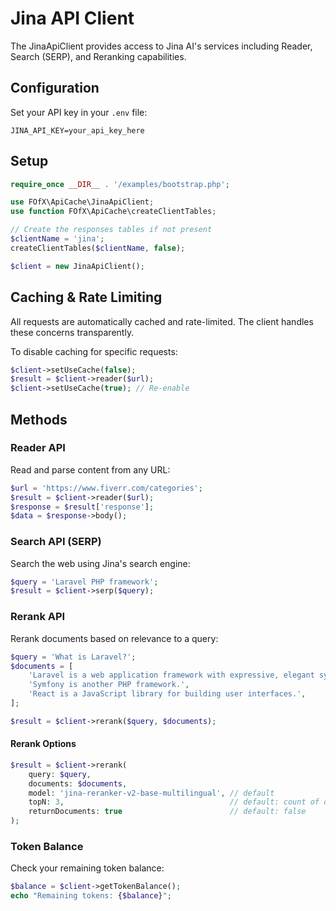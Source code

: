 # Jina API Client

The JinaApiClient provides access to Jina AI's services including Reader, Search (SERP), and Reranking capabilities.

## Configuration

Set your API key in your `.env` file:

```env
JINA_API_KEY=your_api_key_here
```

## Setup

```php
require_once __DIR__ . '/examples/bootstrap.php';

use FOfX\ApiCache\JinaApiClient;
use function FOfX\ApiCache\createClientTables;

// Create the responses tables if not present
$clientName = 'jina';
createClientTables($clientName, false);

$client = new JinaApiClient();
```

## Caching & Rate Limiting

All requests are automatically cached and rate-limited. The client handles these concerns transparently.

To disable caching for specific requests:

```php
$client->setUseCache(false);
$result = $client->reader($url);
$client->setUseCache(true); // Re-enable
```

## Methods

### Reader API

Read and parse content from any URL:

```php
$url = 'https://www.fiverr.com/categories';
$result = $client->reader($url);
$response = $result['response'];
$data = $response->body();
```

### Search API (SERP)

Search the web using Jina's search engine:

```php
$query = 'Laravel PHP framework';
$result = $client->serp($query);
```

### Rerank API

Rerank documents based on relevance to a query:

```php
$query = 'What is Laravel?';
$documents = [
    'Laravel is a web application framework with expressive, elegant syntax.',
    'Symfony is another PHP framework.',
    'React is a JavaScript library for building user interfaces.',
];

$result = $client->rerank($query, $documents);
```

#### Rerank Options

```php
$result = $client->rerank(
    query: $query,
    documents: $documents,
    model: 'jina-reranker-v2-base-multilingual', // default
    topN: 3,                                     // default: count of documents
    returnDocuments: true                        // default: false
);
```

### Token Balance

Check your remaining token balance:

```php
$balance = $client->getTokenBalance();
echo "Remaining tokens: {$balance}";
```